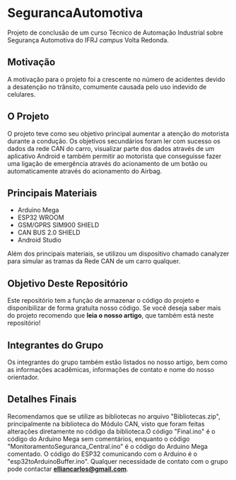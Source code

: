 # SegurancaAutomotiva
Projeto de conclusão de um curso Técnico de Automação Industrial sobre Segurança Automotiva do IFRJ *campus* Volta Redonda.

## Motivação
A motivação para o projeto foi a crescente no número de acidentes devido a desatenção no trânsito, comumente causada pelo uso indevido de celulares. 

## O Projeto
O projeto teve como seu objetivo principal aumentar a atenção do motorista durante a condução. Os objetivos secundários foram ler com sucesso os dados da rede CAN do carro, visualizar parte dos dados através de um aplicativo Android e também permitir ao motorista que conseguisse fazer uma ligação de emergência através do acionamento de um botão ou automaticamente através do acionamento do Airbag.


## Principais Materiais
- Arduino Mega
- ESP32 WROOM
- GSM/GPRS SIM900 SHIELD
- CAN BUS 2.0 SHIELD
- Android Studio

Além dos principais materiais, se utilizou um dispositivo chamado canalyzer para simular as tramas da Rede CAN de um carro qualquer. 

## Objetivo Deste Repositório
Este repositório tem a função de armazenar o código do projeto e disponibilizar de forma gratuita nosso código. Se você deseja saber mais do projeto recomendo que **leia o nosso artigo**, que também está neste repositório!

## Integrantes do Grupo
Os integrantes do grupo também estão listados no nosso artigo, bem como as informações acadêmicas, informações de contato e nome do nosso orientador.

## Detalhes Finais
Recomendamos que se utilize as bibliotecas no arquivo "Bibliotecas.zip", principalmente na biblioteca do Módulo CAN, visto que foram feitas alterações diretamente no código da biblioteca.O código "Final.ino" é o código do Arduino Mega sem comentários, enquanto o código "MonitoramentoSeguranca_Central.ino" é o código do Arduino Mega comentado. O código do ESP32 comunicando com o Arduino é o "esp32toArduinoBuffer.ino". Qualquer necessidade de contato com o grupo pode contactar **elliancarlos@gmail.com**.
